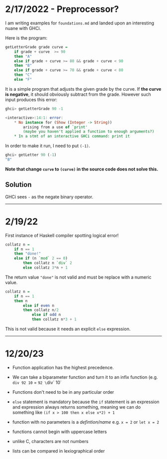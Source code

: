 # 2/17/2022 - Preprocessor?

I am writing examples for `foundations.md` and landed upon an interesting nuane with GHCi. 

Here is the program:

```haskell
getLetterGrade grade curve = 
    if grade + curve  >= 90
    then "A"
    else if grade + curve >= 80 && grade + curve < 90
    then "B"
    else if grade + curve >= 70 && grade + curve < 80
    then "C"
    else "F"
```

It is a simple program that adjusts the given grade by the curve. If **the curve is negative**, it should obviously subtract from the grade. However such input produces this error:

```haskell
ghci> getLetterGrade 90 -1

<interactive>:14:1: error:
    * No instance for (Show (Integer -> String))
        arising from a use of `print'
        (maybe you haven't applied a function to enough arguments?)
    * In a stmt of an interactive GHCi command: print it
```

In order to make it run, I need to put `(-1)`.
```haskell
ghci> getLetter 90 (-1)
"B"
```
**Note that change `curve` to `(curve)` in the source code does not solve this.**

## Solution

GHCi sees `-` as the negate binary operator.

---

# 2/19/22

First instance of Haskell compiler spotting logical error!
```haskell
collatz n = 
    if n == 1
    then "done!"
    else if (n `mod` 2 == 0)
        then collatz n `div` 2
        else collatz 3*n + 1
```
The return value `"done"` is not valid and must be replace with a numeric value.

```haskell
collatz n = 
    if n == 1
    then n 
        else if even n 
        then collatz n/2
            else if odd n 
            then collatz n*3 + 1
```
This is not valid because it needs an explicit `else` expression.

---

# 12/20/23

- Function application has the highest precedence.
- We can take a biparameter function and turn it to an infix function (e.g. `div 92 10` = `92 \`div\` 10`

- Functions don't need to be in any particular order
- `else` statement is mandatory because the `if` statement is an expression and expression always returns something, meaning we can do something like `(if x > 100 then x else x*2) + 1  `
- function with no parameters is a *defintion/name* e.g. `x = 2` or `let x = 2`
- functions cannot begin with uppercase letters

- unlike C, characters are not numbers

- lists can be compared in lexiographical order
